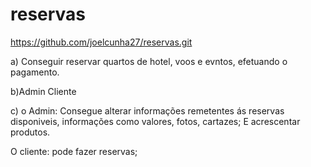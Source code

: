 # reservas
https://github.com/joelcunha27/reservas.git

a) Conseguir reservar quartos de hotel, voos e evntos, efetuando o pagamento.

b)Admin
Cliente

c) 
o Admin:
Consegue alterar informações remetentes ás reservas disponiveis,
informações como valores, fotos, cartazes;
E acrescentar produtos.

O cliente: 
pode fazer reservas; 

